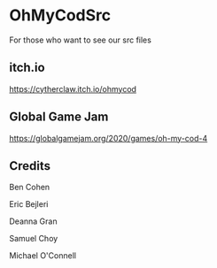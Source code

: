 # OhMyCodSrc
For those who want to see our src files

## itch.io
https://cytherclaw.itch.io/ohmycod

## Global Game Jam
https://globalgamejam.org/2020/games/oh-my-cod-4

## Credits
Ben Cohen

Eric Bejleri

Deanna Gran

Samuel Choy

Michael O'Connell
